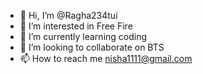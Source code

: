 - 👋 Hi, I’m @Ragha234tui
- 👀 I’m interested in Free Fire
- 🌱 I’m currently learning coding
- 💞️ I’m looking to collaborate on BTS
- 📫 How to reach me nisha1111@gmail.com

<!---
Ragha234tui/Ragha234tui is a ✨ special ✨ repository because its `README.md` (this file) appears on your GitHub profile.
You can click the Preview link to take a look at your changes.
--->
